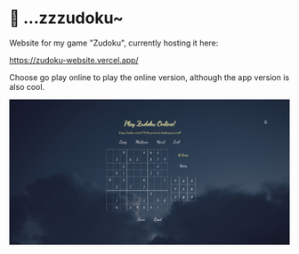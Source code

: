 # 🌙 ...zzzudoku~

Website for my game "Zudoku", currently hosting it here:

https://zudoku-website.vercel.app/

Choose go play online to play the online version, although the app version is also cool.

![alt text](api/static/images/image2.png)

